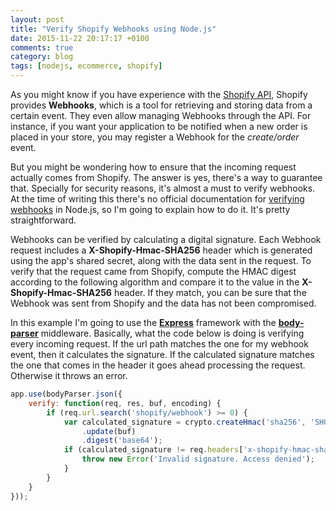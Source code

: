```yaml
---
layout: post
title: "Verify Shopify Webhooks using Node.js"
date: 2015-11-22 20:17:17 +0100
comments: true
category: blog
tags: [nodejs, ecommerce, shopify]
---
```


As you might know if you have experience with the [Shopify API](https://docs.shopify.com/api), Shopify provides **Webhooks**, which is a tool for retrieving and storing data from a certain event. They even allow managing Webhooks through the API. For instance, if you want your application to be notified when a new order is placed in your store, you may register a Webhook for the _create/order_ event.
<!-- more -->

But you might be wondering how to ensure that the incoming request actually comes from Shopify. The answer is yes, there's a way to guarantee that. Specially for security reasons, it's almost a must to verify webhooks. At the time of writing this there's no official documentation for [verifying webhooks](https://docs.shopify.com/api/webhooks/using-webhooks#verify-webhook) in Node.js, so I'm going to explain how to do it. It's pretty straightforward.

Webhooks can be verified by calculating a digital signature. Each Webhook request includes a **X-Shopify-Hmac-SHA256** header which is generated using the app's shared secret, along with the data sent in the request. To verify that the request came from Shopify, compute the HMAC digest according to the following algorithm and compare it to the value in the **X-Shopify-Hmac-SHA256** header. If they match, you can be sure that the Webhook was sent from Shopify and the data has not been compromised.

In this example I'm going to use the [**Express**](http://expressjs.com/) framework with the [**body-parser**](https://www.npmjs.com/package/body-parser) middleware. Basically, what the code below is doing is verifying every incoming request. If the url path matches the one for my webhook event, then it calculates the signature. If the calculated signature matches the one that comes in the header it goes ahead processing the request. Otherwise it throws an error.

```js
app.use(bodyParser.json({
    verify: function(req, res, buf, encoding) {
        if (req.url.search('shopify/webhook') >= 0) {
            var calculated_signature = crypto.createHmac('sha256', 'SHOPIFY_SHARED_SECRET')
                .update(buf)
                .digest('base64');
            if (calculated_signature != req.headers['x-shopify-hmac-sha256']) {
                throw new Error('Invalid signature. Access denied');
            }
        }
    }
}));
```